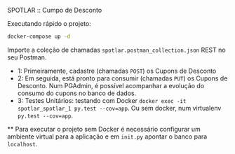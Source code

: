 SPOTLAR :: Cumpo de Desconto

Executando rápido o projeto: 
```bash
docker-compose up -d
```

Importe a coleção de chamadas `spotlar.postman_collection.json` REST no seu Postman.
- 1: Primeiramente, cadastre (chamadas `POST`) os Cupons de Desconto
- 2: Em seguida, está pronto para consumir (chamadas `PUT`) os Cupons de Desconto. Num PGAdmin, é possível acompanhar a evolução do consumo do cupons no banco de dados.
- 3: Testes Unitários: testando com Docker `docker exec -it spotlar_spotlar_1 py.test --cov=app`. Ou sem docker, num virtualenv `py.test --cov=app`.

** Para executar o projeto sem Docker é necessário configurar um ambiente virtual para a aplicação e em `init.py` apontar o banco para `localhost`.